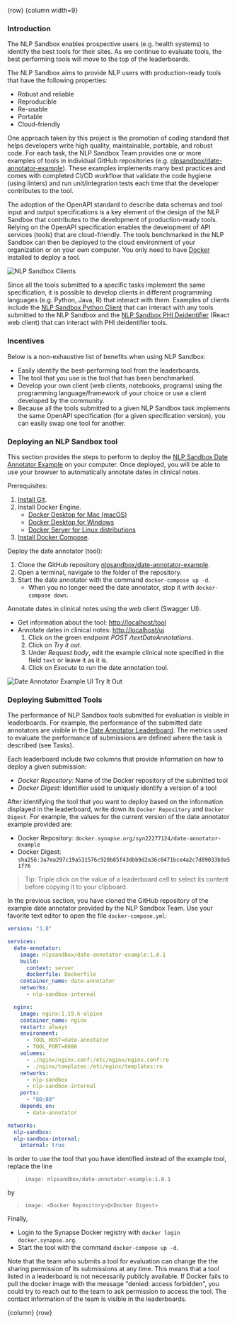 <!-- markdownlint-disable-next-line first-line-h1 -->
{row}
{column width=9}

### Introduction

The NLP Sandbox enables prospective users (e.g. health systems) to identify the best tools for their sites. As we continue to evaluate tools, the best performing tools will move to the top of the leaderboards.

The NLP Sandbox aims to provide NLP users with production-ready tools that have the following properties:

- Robust and reliable
- Reproducible
- Re-usable
- Portable
- Cloud-friendly

One approach taken by this project is the promotion of coding standard that helps developers write high quality, maintainable, portable, and robust code. For each task, the NLP Sandbox Team provides one or more examples of tools in individual GitHub repositories (e.g. [nlpsandbox/date-annotator-example]). These examples implements many best practices and comes with completed CI/CD workflow that validate the code hygiene (using linters) and run unit/integration tests each time that the developer contributes to the tool.

The adoption of the OpenAPI standard to describe data schemas and tool input and output specifications is a key element of the design of the NLP Sandbox that contributes to the development of production-ready tools. Relying on the OpenAPI specification enables the development of API services (tools) that are cloud-friendly. The tools benchmarked in the NLP Sandbox can then be deployed to the cloud environment of your organization or on your own computer. You only need to have [Docker] installed to deploy a tool.

![NLP Sandbox Clients]

Since all the tools submitted to a specific tasks implement the same specification, it is possible to develop clients in different programming languages (e.g. Python, Java, R) that interact with them. Examples of clients include the [NLP Sandbox Python Client] that can interact with any tools submitted to the NLP Sandbox and the [NLP Sandbox PHI Deidentifier] (React web client) that can interact with PHI deidentifier tools.

### Incentives

Below is a non-exhaustive list of benefits when using NLP Sandbox:

- Easily identify the best-performing tool from the leaderboards.
- The tool that you use is the tool that has been benchmarked.
- Develop your own client (web clients, notebooks, programs) using the programming language/framework of your choice or use a client developed by the community.
- Because all the tools submitted to a given NLP Sandbox task implements the same OpenAPI specification (for a given specification version), you can easily swap one tool for another.

### Deploying an NLP Sandbox tool

This section provides the steps to perform to deploy the [NLP Sandbox Date Annotator Example] on your computer. Once deployed, you will be able to use your browser to automatically annotate dates in clinical notes.

Prerequisites:

1. [Install Git].
2. Install Docker Engine.
    - [Docker Desktop for Mac (macOS)]
    - [Docker Desktop for Windows]
    - [Docker Server for Linux distributions]
3. [Install Docker Compose].

Deploy the date annotator (tool):

1. Clone the GitHub repository [nlpsandbox/date-annotator-example].
2. Open a terminal, navigate to the folder of the repository.
3. Start the date annotator with the command `docker-compose up -d`.
    - When you no longer need the date annotator, stop it with `docker-compose down`.

Annotate dates in clinical notes using the web client (Swagger UI).

- Get information about the tool: [http://localhost/tool]
- Annotate dates in clinical notes: [http://localhost/ui]
    1. Click on the green endpoint *POST /textDateAnnotations*.
    2. Click on *Try it out*.
    3. Under *Request body*, edit the example clinical note specified in the field `text` or leave it as it is.
    4. Click on *Execute* to run the date annotation tool.

![Date Annotator Example UI Try It Out]

### Deploying Submitted Tools

The performance of NLP Sandbox tools submitted for evaluation is visible in leaderboards. For example, the performance of the submitted date annotators are visible in the [Date Annotator Leaderboard]. The metrics used to evaluate the performance of submissions are defined where the task is described (see Tasks).

Each leaderboard include two columns that provide information on how to deploy a given submission:

- *Docker Repository*: Name of the Docker repository of the submitted tool
- *Docker Digest*: Identifier used to uniquely identify a version of a tool

After identifying the tool that you want to deploy based on the information displayed in the leaderboard, write down its `Docker Repository` and `Docker Digest`. For example, the values for the current version of the date annotator example provided are:

- Docker Repository: `docker.synapse.org/syn22277124/date-annotator-example`
- Docker Digest: `sha256:3a7ea297c19a531576c920b85f43dbb9d2a36c0471bce4a2c7d89033b9a51f76`

> Tip: Triple click on the value of a leaderboard cell to select its content before copying it to your clipboard.

In the previous section, you have cloned the GitHub repository of the example date annotator provided by the NLP Sandbox Team. Use your favorite text editor to open the file `docker-compose.yml`:

```yaml
version: "3.8"

services:
  date-annotator:
    image: nlpsandbox/date-annotator-example:1.0.1
    build:
      context: server
      dockerfile: Dockerfile
    container_name: date-annotator
    networks:
      - nlp-sandbox-internal

  nginx:
    image: nginx:1.19.6-alpine
    container_name: nginx
    restart: always
    environment:
      - TOOL_HOST=date-annotator
      - TOOL_PORT=8080
    volumes:
      - ./nginx/nginx.conf:/etc/nginx/nginx.conf:ro
      - ./nginx/templates:/etc/nginx/templates:ro
    networks:
      - nlp-sandbox
      - nlp-sandbox-internal
    ports:
      - "80:80"
    depends_on:
      - date-annotator

networks:
  nlp-sandbox:
  nlp-sandbox-internal:
    internal: true
```

In order to use the tool that you have identified instead of the example tool, replace the line

> `image: nlpsandbox/date-annotator-example:1.0.1`

by

> `image: <Docker Repository>@<Docker Digest>`

Finally,

- Login to the Synapse Docker registry with `docker login docker.synapse.org`.
- Start the tool with the command `docker-compose up -d`.

Note that the team who submits a tool for evaluation can change the the sharing permission of its submissions at any time. This means that a tool listed in a leaderboard is not necessarily publicly available. If Docker fails to pull the docker image with the message "denied: access forbidden", you could try to reach out to the team to ask permission to access the tool. The contact information of the team is visible in the leaderboards.

{column}
{row}

<!-- Images -->
[NLP Sandbox Clients]: https://github.com/nlpsandbox/nlpsandbox-website-synapse/raw/staging/images/nlpsandbox-clients.png
[Date Annotator Example UI Try It Out]: https://github.com/nlpsandbox/nlpsandbox-website-synapse/raw/staging/images/tools/date-annotator-example-ui-try-it-out.png

<!-- Links -->

[nlpsandbox/date-annotator-example]: https://github.com/nlpsandbox/date-annotator-example
[docker]: https://www.docker.com/
[NLP Sandbox Python Client]: https://github.com/nlpsandbox/nlpsandbox-client
[NLP Sandbox PHI Deidentifier]: https://github.com/nlpsandbox/phi-deidentifier-app
[NLP Sandbox Date Annotator Example]: https://github.com/nlpsandbox/date-annotator-example
[Install Git]: https://www.atlassian.com/git/tutorials/install-git
[Docker Desktop for Mac (macOS)]: https://docs.docker.com/docker-for-mac/install/
[Docker Desktop for Windows]: https://docs.docker.com/docker-for-windows/install/
[Docker Server for Linux distributions]: https://docs.docker.com/engine/install/#server
[Install Docker Compose]: https://docs.docker.com/compose/install/
[Date Annotator Leaderboard]: https://www.synapse.org/#!Synapse:syn22277124/wiki/608039
[Tasks]: https://www.synapse.org/#!Synapse:syn22277124/wiki/607935
[http://localhost/tool]: http://localhost/tool
[http://localhost/ui]: http://localhost/ui
